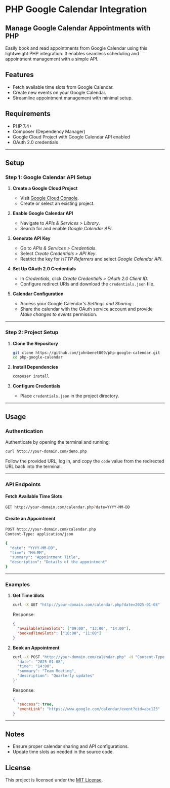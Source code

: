 # PHP Google Calendar Integration  

## Manage Google Calendar Appointments with PHP  

Easily book and read appointments from Google Calendar using this lightweight PHP integration. It enables seamless scheduling and appointment management with a simple API.  

## Features  
- Fetch available time slots from Google Calendar.  
- Create new events on your Google Calendar.  
- Streamline appointment management with minimal setup.  

## Requirements  
- PHP 7.4+  
- Composer (Dependency Manager)  
- Google Cloud Project with Google Calendar API enabled  
- OAuth 2.0 credentials  

---

## Setup  

### Step 1: Google Calendar API Setup  

1. **Create a Google Cloud Project**  
   - Visit [Google Cloud Console](https://console.cloud.google.com).  
   - Create or select an existing project.  

2. **Enable Google Calendar API**  
   - Navigate to *APIs & Services > Library*.  
   - Search for and enable *Google Calendar API*.  

3. **Generate API Key**  
   - Go to *APIs & Services > Credentials*.  
   - Select *Create Credentials > API Key*.  
   - Restrict the key for *HTTP Referrers* and select *Google Calendar API*.  

4. **Set Up OAuth 2.0 Credentials**  
   - In *Credentials*, click *Create Credentials > OAuth 2.0 Client ID*.  
   - Configure redirect URIs and download the `credentials.json` file.  

5. **Calendar Configuration**  
   - Access your Google Calendar's *Settings and Sharing*.  
   - Share the calendar with the OAuth service account and provide *Make changes to events* permission.  

---

### Step 2: Project Setup  

1. **Clone the Repository**  
   ```bash  
   git clone https://github.com/johnbenet009/php-google-calendar.git  
   cd php-google-calendar  
   ```  

2. **Install Dependencies**  
   ```bash  
   composer install  
   ```  

3. **Configure Credentials**  
   - Place `credentials.json` in the project directory.  

---

## Usage  

### Authentication  
Authenticate by opening the terminal and running:  
```bash  
curl http://your-domain.com/demo.php  
```  
Follow the provided URL, log in, and copy the `code` value from the redirected URL back into the terminal.  

---

### API Endpoints  

#### Fetch Available Time Slots  
```bash  
GET http://your-domain.com/calendar.php?date=YYYY-MM-DD  
```  

#### Create an Appointment  
```bash  
POST http://your-domain.com/calendar.php  
Content-Type: application/json  

{  
  "date": "YYYY-MM-DD",  
  "time": "HH:MM",  
  "summary": "Appointment Title",  
  "description": "Details of the appointment"  
}  
```  

---

### Examples  

1. **Get Time Slots**  
   ```bash  
   curl -X GET "http://your-domain.com/calendar.php?date=2025-01-08"  
   ```  
   Response:  
   ```json  
   {  
     "availableTimeSlots": ["09:00", "13:00", "14:00"],  
     "bookedTimeSlots": ["10:00", "11:00"]  
   }  
   ```  

2. **Book an Appointment**  
   ```bash  
   curl -X POST "http://your-domain.com/calendar.php" -H "Content-Type: application/json" -d '{  
     "date": "2025-01-08",  
     "time": "14:00",  
     "summary": "Team Meeting",  
     "description": "Quarterly updates"  
   }'  
   ```  
   Response:  
   ```json  
   {  
     "success": true,  
     "eventLink": "https://www.google.com/calendar/event?eid=abc123"  
   }  
   ```  

---

## Notes  
- Ensure proper calendar sharing and API configurations.  
- Update time slots as needed in the source code.  

## License  
This project is licensed under the [MIT License](https://opensource.org/licenses/MIT).  
